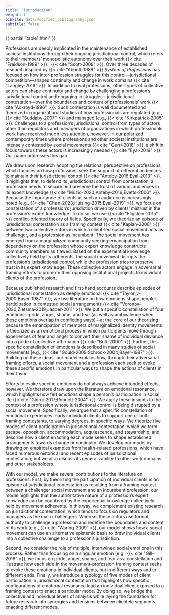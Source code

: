 ```yaml
---
title: 'Introduction'
weight: 1
bibFile: data/modified_bibliography.json
subtitle: false
---
```


{{ partial "table1.html" }}

Professions are deeply implicated in the maintenance of established societal institutions through their ongoing jurisdictional control, which refers to their members’ monopolistic autonomy over their work {{< cite "Freidson-1989" >}} ; {{< cite "Scott-2008" >}}. Over three decades of research inspired by {{< cite "Abbott-1988" >}} _System of Professions_ has focused on how inter-profession struggles for this control―jurisdictional competition―shapes continuity and change in work domains {{< cite "Langley-2019" >}}. In addition to rival professions, other types of collective actors can shape continuity and change by challenging a profession’s jurisdictional control and engaging in struggles―jurisdictional contestation―over the boundaries and content of professionals’ work {{< cite "Ackroyd-1996" >}}. Such contestation is well documented and theorized in organizational studies of how professionals are regulated [e.g., {{< cite "Suddaby-2007" >}} and managed [e.g., {{< cite "Kirkpatrick-2005" >}}. Challenges to a profession’s jurisdictional control from types of actors other than regulators and managers of organizations in which professionals work have received much less attention, however. In our polarized contemporary times where professions and other societal institutions are intensely contested by social movements {{< cite "Gurri-2018" >}}, a shift in focus towards these actors is increasingly needed {{< cite "Eyal-2019" >}}. Our paper addresses this gap.

We draw upon research adopting the relational perspective on professions, which focuses on how professions seek the support of different audiences to maintain their jurisdictional control {{< cite "Anteby-2016;Eyal-2013" >}}. It highlights that, to defend its jurisdictional control from contestation, a profession needs to secure and preserve the trust of various audiences in its expert knowledge {{< cite "Muzio-2020;Anteby-2016;Evetts-2006" >}}. Because the importance of clients as such an audience is increasingly noted [e.g., {{< cite "Chan-2023;Huising-2015;Eyal-2019" >}}, we focus on constestation of a profession’s jurisdiction driven by clients’ mistrust in the profession’s expert knowledge. To do so, we use {{< cite "Fligstein-2015" >}} conflict-oriented theory of fields. Specifically, we theorize an episode of jurisdictional contestation as a framing contest {{< cite "Kaplan-2008" >}} between two collective actors in which a client-led social movement acts as challenger, and a profession as incumbent. The social movement has emerged from a marginalized community seeking emancipation from dependency on the profession whose expert knowledge constructs community members as flawed. Based on the experiential knowledge collectively held by its adherents, the social movement disrupts the profession’s jurisdictional control, while the profession tries to preserve trust in its expert knowledge. These collective actors engage in adversarial framing efforts to promote their opposing institutional projects to individual clients of the profession.

Because published research and first-hand accounts describe episodes of jurisdictional contestation as deeply emotional {{< cite "Taylor_v-2000;Bayer-1987" >}}, we use literature on how emotions shape people’s participation in contested social arrangements {{< cite "Voronov-2020;Zietsma-2019;Jasper-2011" >}}. We put a specific constellation of four emotions―pride, anger, shame, and fear (as well as ambivalence when these emotions overlap in conflicting ways)―at the core of our theorizing because the emancipation of members of marginalized identity movements is theorized as an emotional process in which participants move through experiences of fear and anger to convert their shame of individual deviance into a pride of collective affirmation {{< cite "Britt-2000" >}}. Further, this specific constellation of emotions is described in many studies of social movements [e.g., {{< cite "Gould-2009;Schrock-2004;Bayer-1987" >}}. Building on these ideas, our model explains how, through their adversarial framing efforts, a social movement and a profession each seek to evoke these specific emotions in particular ways to shape the actions of clients in their favor.

Efforts to evoke specific emotions do not always achieve intended effects, however. We therefore draw upon the literature on emotional resonance, which highlights how felt emotions shape a person’s participation in social life {{< cite "Giorgi-2017;Robnett-2004" >}}. We apply these insights to the context of a profession whose jurisdictional control is being disrupted by a social movement. Specifically, we argue that a specific constellation of emotional experiences leads individual clients to support one or both framing contestants, to varying degrees, in specific ways. We theorize five modes of client participation in jurisdictional contestation, which we term escape, opposition, accommodation, acquiescence, and stewardship, and describe how a client enacting each mode seeks to shape established arrangements towards change or continuity. We develop our model by drawing on empirical examples from health-related professions, which have faced numerous historical and recent episodes of jurisdictional contestation; but we also discuss its generalizability to other work domains and other stakeholders.

With our model, we make several contributions to the literature on professions. First, by theorizing the participation of individual clients in an episode of jurisdictional contestation as resulting from a framing contest between a challenger social movement and an incumbent profession, our model highlights that the authoritative nature of a profession’s expert knowledge can be countered by the experiential knowledge collectively held by movement adherents. In this way, we complement existing research on jurisdictional contestation, which tends to focus on regulators and managers as the main challengers. Whereas these actors use formal authority to challenge a profession and redefine the boundaries and content of its work [e.g., {{< cite "Waring-2009" >}}, our model shows how a social movement can use an alternative epistemic basis to draw individual clients into a collective challenge to a profession’s jurisdiction.

Second, we consider the role of multiple, intertwined social emotions in this process. Rather than focusing on a singular emotion [e.g., {{< cite "Gill-2018" >}}, we focus on pride, anger, shame, and fear as a constellation and illustrate how each side in the movement-profession framing contest seeks to evoke these emotions in individual clients, but in different ways and to different ends. Finally, we introduce a typology of five modes of client participation in jurisdictional contestation that highlights how specific configurations of emotional resonance lead an individual client exposed to a framing contest to enact a particular mode. By doing so, we bridge the collective and individual levels of analysis while laying the foundation for future research into synergies and tensions between clientele segments enacting different modes.
